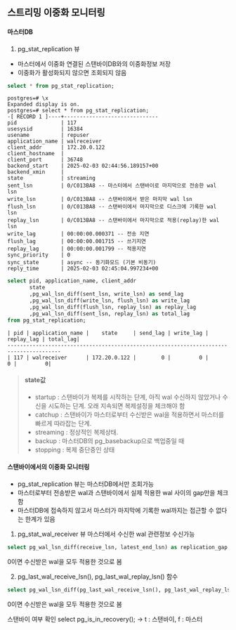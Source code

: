 ## 스트리밍 이중화 모니터링

#### 마스터DB
1. pg_stat_replication 뷰
  - 마스터에서 이중화 연결된 스탠바이DB와의 이중화정보 저장
  - 이중화가 활성화되지 않으면 조회되지 않음
```sql
select * from pg_stat_replication;
```
```
postgres=# \x
Expanded display is on.
postgres=# select * from pg_stat_replication;
-[ RECORD 1 ]----+------------------------------
pid              | 117
usesysid         | 16384
usename          | repuser
application_name | walreceiver
client_addr      | 172.20.0.122
client_hostname  |
client_port      | 36748
backend_start    | 2025-02-03 02:44:56.189157+00
backend_xmin     |
state            | streaming
sent_lsn         | 0/C013BA8 -- 마스터에서 스탠바이로 마지막으로 전송한 wal lsn
write_lsn        | 0/C013BA8 -- 스탠바이에서 받은 마지막 wal lsn
flush_lsn        | 0/C013BA8 -- 스탠바이에서 마지막으로 디스크에 기록한 wal lsn
replay_lsn       | 0/C013BA8 -- 스탠바이에서 마지막으로 적용(replay)한 wal lsn
write_lag        | 00:00:00.000371 -- 전송 지연
flush_lag        | 00:00:00.001715 -- 쓰기지연
replay_lag       | 00:00:00.001799 -- 적용지연
sync_priority    | 0
sync_state       | async -- 동기화모드 (기본 비동기)
reply_time       | 2025-02-03 02:45:04.997234+00
```

```sql
select pid, application_name, client_addr
       state
       ,pg_wal_lsn_diff(sent_lsn, write_lsn) as send_lag
       ,pg_wal_lsn_diff(write_lsn, flush_lsn) as write_lag
       ,pg_wal_lsn_diff(flush_lsn, replay_lsn) as replay_lag
       ,pg_wal_lsn_diff(sent_lsn, replay_lsn) as total_lag
from pg_stat_replication;
```
```
| pid | application_name |    state     | send_lag | write_lag | replay_lag | total_lag|
---------------------------------------------------------------------------------------
| 117 | walreceiver      | 172.20.0.122 |        0 |         0 |          0 |         0|
```

> #### state값
> - startup : 스탠바이가 복제를 시작하는 단계, 아직 wal 수신하지 않았거나 수신을 시도하는 단계. 오래 지속되면 복제설정을 체크해야 함
> - catchup : 스탠바이가 마스터로부터 수신받은 wal을 적용하면서 마스터를 빠르게 따라잡는 단계. 
> - streaming : 정상적인 복제상태.
> - backup : 마스터DB의 pg_basebackup으로 백업중일 때
> - stopping : 복제 중단중인 상태


#### 스탠바이에서의 이중화 모니터링
- pg_stat_replication 뷰는 마스터DB에서만 조회가능
- 마스터로부터 전송받은 wal과 스탠바이에서 실제 적용한 wal 사이의 gap만을 체크함
- 마스터DB에 접속하지 않고서 마스터가 마지막에 기록한 wal까지는 접근할 수 없다는 한계가 있음

1. pg_stat_wal_receiver 뷰
마스터에서 수신한 wal 관련정보 수신가능
```sql
select pg_wal_lsn_diff(receive_lsn, latest_end_lsn) as replication_gap from pg_stat_wal_receiver;
```
0이면 수신받은 wal을 모두 적용한 것으로 봄

2. pg_last_wal_receive_lsn(), pg_last_wal_replay_lsn() 함수
```sql
select pg_wal_lsn_diff(pg_last_wal_receive_lsn(), pg_last_wal_replay_lsn()) as lag
```
0이면 수신받은 wal을 모두 적용한 것으로 봄

스탠바이 여부 확인
select pg_is_in_recovery();
 -> t : 스탠바이, f : 마스터
